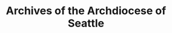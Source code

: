 ---
layout: repo
title: "Archives of the Archdiocese of Seattle"
id: 25649
permalink: repos/25649/
---